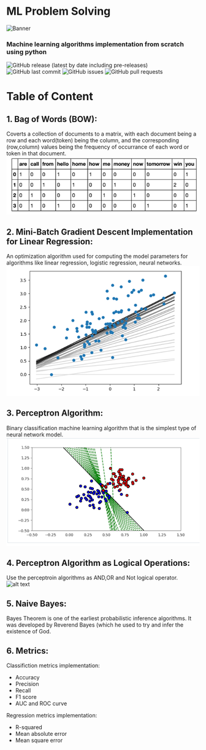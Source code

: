 # ML Problem Solving
<!-- Add banner here -->
![Banner](https://www.eurixgroup.com/wp-content/uploads/2021/01/ml-e1610553826718.jpg)


<!-- Add buttons here -->
### Machine learning algorithms implementation from scratch using python

![GitHub release (latest by date including pre-releases)](https://img.shields.io/github/v/release/navendu-pottekkat/awesome-readme?include_prereleases)
![GitHub last commit](https://img.shields.io/github/last-commit/navendu-pottekkat/awesome-readme)
![GitHub issues](https://img.shields.io/github/issues-raw/navendu-pottekkat/awesome-readme)
![GitHub pull requests](https://img.shields.io/github/issues-pr/navendu-pottekkat/awesome-readme)

# Table of Content
## 1. Bag of Words (BOW):
Coverts a collection of documents to a matrix, with each document being a row and each word(token) being the column, and the corresponding (row,column) values being the frequency of occurrance of each word or token in that document. <br>
![alt text](https://github.com/khadija267/ML-Problem-Solving/blob/main/images/3.png?raw=true)

## 2. Mini-Batch Gradient Descent Implementation for Linear Regression:
An optimization algorithm used for computing the model parameters for algorithms like linear regression, logistic regression, neural networks.<br>
![alt text](https://github.com/khadija267/ML-Problem-Solving/blob/main/images/1.png?raw=true)

## 3. Perceptron Algorithm:
Binary classification machine learning algorithm that is the simplest type of neural network model.<br>
![alt text](https://github.com/khadija267/ML-Problem-Solving/blob/main/images/2.png?raw=true)
## 4. Perceptron Algorithm as Logical Operations:
Use the perceptroin algorithms as AND,OR and Not logical operator.<br>
![alt text](https://eungbean.github.io/assets/blog/posts/2018/or-quiz.png)

## 5. Naive Bayes:
Bayes Theorem is one of the earliest probabilistic inference algorithms. It was developed by Reverend Bayes (which he used to try and infer the existence of God.
## 6. Metrics:
Classifiction metrics implementation:
 <ul>
  <li>Accuracy</li>
  <li>Precision</li>
  <li>Recall</li>
    <li>F1 score</li>
  <li>AUC and ROC curve</li>
</ul> 

Regression metrics implementation:
 <ul>
  <li>R-squared</li>
  <li>Mean absolute error</li>
  <li>Mean square error</li>
</ul> 



